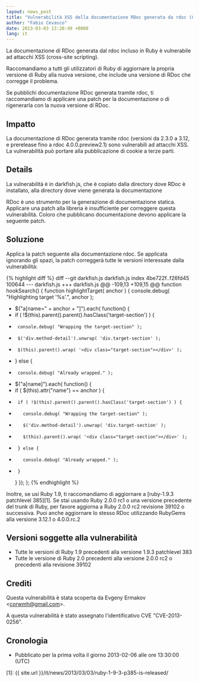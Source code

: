 ```yaml
---
layout: news_post
title: "Vulnerabilità XSS della documentazione RDoc generata da rdoc (CVE-2013-0256)"
author: "Fabio Cevasco"
date: 2013-03-03 13:20:49 +0000
lang: it
---
```


La documentazione di RDoc generata dal rdoc incluso in Ruby è
vulnerabile ad attacchi XSS (cross-site scripting).

Raccomandiamo a tutti gli utilizzatori di Ruby di aggiornare la propria
versione di Ruby alla nuova versione, che include una versione di RDoc
che corregge il problema.

Se pubblichi documentazione RDoc generata tramite rdoc, ti raccomandiamo
di applicare una patch per la documentazione o di rigenerarla con la
nuova versione di RDoc.

## Impatto

La documentazione di RDoc generata tramite rdoc (versioni da 2.3.0 a
3.12, e prerelease fino a rdoc 4.0.0.preview2.1) sono vulnerabili ad
attacchi XSS. La vulnerabilità può portare alla pubblicazione di cookie
a terze parti.

## Details

La vulnerabilità è in darkfish.js, che è copiato dalla directory dove
RDoc è installato, alla directory dove viene generata la documentazione

RDoc è uno strumento per la generazione di documentazione statica.
Applicare una patch alla libreria è insufficiente per correggere questa
vulnerabilità. Coloro che pubblicano documentazione devono applicare la
seguente patch.

## Soluzione

Applica la patch seguente alla documentazione rdoc. Se applicata
ignorando gli spazi, la patch correggerà tutte le versioni interessate
dalla vulnerabilità:

{% highlight diff %}
diff --git darkfish.js darkfish.js
index 4be722f..f26fd45 100644
--- darkfish.js
+++ darkfish.js
@@ -109,13 +109,15 @@ function hookSearch() {
 function highlightTarget( anchor ) {
   console.debug( "Highlighting target '%s'.", anchor );

-  $("a[name=" + anchor + "]").each( function() {
-    if ( !$(this).parent().parent().hasClass('target-section') ) {
-      console.debug( "Wrapping the target-section" );
-      $('div.method-detail').unwrap( 'div.target-section' );
-      $(this).parent().wrap( '<div class="target-section"></div>' );
-    } else {
-      console.debug( "Already wrapped." );
+  $("a[name]").each( function() {
+    if ( $(this).attr("name") == anchor ) {
+      if ( !$(this).parent().parent().hasClass('target-section') ) {
+        console.debug( "Wrapping the target-section" );
+        $('div.method-detail').unwrap( 'div.target-section' );
+        $(this).parent().wrap( '<div class="target-section"></div>' );
+      } else {
+        console.debug( "Already wrapped." );
+      }
     }
   });
 };
{% endhighlight %}

Inoltre, se usi Ruby 1.9, ti raccomandiamo di aggiornare a [ruby-1.9.3
patchlevel 385][1]. Se stai usando Ruby 2.0.0 rc1 o una versione
precedente del trunk di Ruby, per favore aggiorna a Ruby 2.0.0 rc2
revisione 39102 o successiva. Puoi anche aggiornare lo stesso RDoc
utilizzando RubyGems alla versione 3.12.1 o 4.0.0.rc.2

## Versioni soggette alla vulnerabilità

* Tutte le versioni di Ruby 1.9 precedenti alla versione 1.9.3
  patchlevel 383
* Tutte le versione di Ruby 2.0 precedenti alla versione 2.0.0 rc2 o
  precedenti alla revisione 39102

## Crediti

Questa vulnerabilità è stata scoperta da Evgeny Ermakov
&lt;corwmh@gmail.com&gt;.

A questa vulnerabilità è stato assegnato l\'identificativo CVE
\"CVE-2013-0256\".

## Cronologia

* Pubblicato per la prima volta il giorno 2013-02-06 alle ore 13:30:00
  (UTC)



[1]: {{ site.url }}/it/news/2013/03/03/ruby-1-9-3-p385-is-released/

